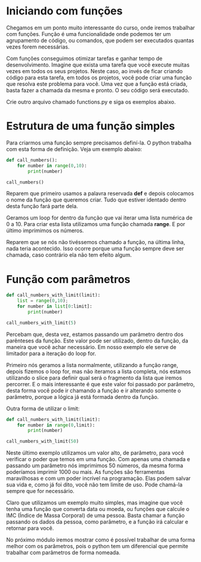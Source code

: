 # Iniciando com funções

Chegamos em um ponto muito interessante do curso, onde iremos trabalhar com funções. Função é uma funcionalidade onde podemos ter um agrupamento de código, ou comandos, que podem ser executados quantas vezes forem necessárias.

Com funções conseguimos otimizar tarefas e ganhar tempo de desenvolvimento. Imagine que exista uma tarefa que você execute muitas vezes em todos os seus projetos. Neste caso, ao invés de ficar criando código para esta tarefa, em todos os projetos, você pode criar uma função que resolva este problema para você. Uma vez que a função está criada, basta fazer a chamada da mesma e pronto. O seu código será executado.

Crie outro arquivo chamado functions.py e siga os exemplos abaixo.

# Estrutura de uma função simples

Para criarmos uma função sempre precisamos definí-la. O python trabalha com esta forma de definição. Veja um exemplo abaixo:

```python
def call_numbers():
    for number in range(0,10):
        print(number)

call_numbers()
```

Reparem que primeiro usamos a palavra reservada **def** e depois colocamos o nome da função que queremos criar. Tudo que estiver identado dentro desta função fará parte dela.

Geramos um loop for dentro da função que vai iterar uma lista numérica de 0 a 10. Para criar esta lista utilizamos uma função chamada **range**. E por último imprimimos os números.

Reparem que se nós não tivéssemos chamado a função, na última linha, nada teria acontecido. Isso ocorre porque uma função sempre deve ser chamada, caso contrário ela não tem efeito algum.

# Função com parâmetros

```python
def call_numbers_with_limit(limit):
    list = range(0,10);
    for number in list[0:limit]:
        print(number)

call_numbers_with_limit(5)
```

Percebam que, desta vez, estamos passando um parâmetro dentro dos parênteses da função. Este valor pode ser utilizado, dentro da função, da maneira que você achar necessário. Em nosso exemplo ele serve de limitador para a iteração do loop for.

Primeiro nós geramos a lista normalmente, utilizando a função range, depois fizemos o loop for, mas não iteramos a lista completa, nós estamos utilizando o slice para definir qual será o fragmento da lista que iremos percorrer. E o mais interessante é que este valor foi passado por parâmetro, desta forma você pode ir chamando a função e ir alterando somente o parâmetro, porque a lógica já está formada dentro da função.

Outra forma de utilizar o limit:

```python
def call_numbers_with_limit(limit):
    for number in range(0,limit):
        print(number)

call_numbers_with_limit(50)
```

Neste último exemplo utilizamos um valor alto, de parâmetro, para você verificar o poder que temos em uma função. Com apenas uma chamada e passando um parâmetro nós imprimimos 50 números, da mesma forma poderíamos imprimir 1000 ou mais. As funções são ferramentas maravilhosas e com um poder incrível na programação. Elas podem salvar sua vida e, como já foi dito, você não tem limite de uso. Pode chamá-la sempre que for necessário.

Claro que utilizamos um exemplo muito simples, mas imagine que você tenha uma função que converta data ou moeda, ou funções que calcule o IMC (Índice de Massa Corporal) de uma pessoa. Basta chamar a função passando os dados da pessoa, como parâmetro, e a função irá calcular e retornar para você.

No próximo módulo iremos mostrar como é possível trabalhar de uma forma melhor com os parâmetros, pois o python tem um diferencial que permite trabalhar com parâmetros de forma nomeada.